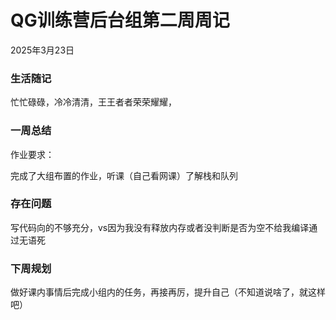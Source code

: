 # QG训练营后台组第二周周记

2025年3月23日

### 生活随记

忙忙碌碌，冷冷清清，王王者者荣荣耀耀，

### 一周总结

作业要求：

完成了大组布置的作业，听课（自己看网课）了解栈和队列

### 存在问题

写代码向的不够充分，vs因为我没有释放内存或者没判断是否为空不给我编译通过无语死

### 下周规划

做好课内事情后完成小组内的任务，再接再厉，提升自己（不知道说啥了，就这样吧）